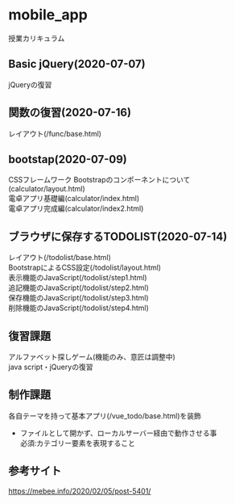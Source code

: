 # mobile_app
授業カリキュラム

## Basic jQuery(2020-07-07)
jQueryの復習

## 関数の復習(2020-07-16)
レイアウト(/func/base.html)  

## bootstap(2020-07-09)
CSSフレームワーク Bootstrapのコンポーネントについて(calculator/layout.html)  
電卓アプリ基礎編(calculator/index.html)  
電卓アプリ完成編(calculator/index2.html)  

## ブラウザに保存するTODOLIST(2020-07-14)
レイアウト(/todolist/base.html)  
BootstrapによるCSS設定(/todolist/layout.html)   
表示機能のJavaScript(/todolist/step1.html)  
追記機能のJavaScript(/todolist/step2.html)  
保存機能のJavaScript(/todolist/step3.html)  
削除機能のJavaScript(/todolist/step4.html)  

## 復習課題
アルファベット探しゲーム(機能のみ、意匠は調整中)  
java script・jQueryの復習

## 制作課題
各自テーマを持って基本アプリ(/vue_todo/base.html)を装飾  
* ファイルとして開かず、ローカルサーバー経由で動作させる事  
必須:カテゴリー要素を表現すること  

## 参考サイト
https://mebee.info/2020/02/05/post-5401/

